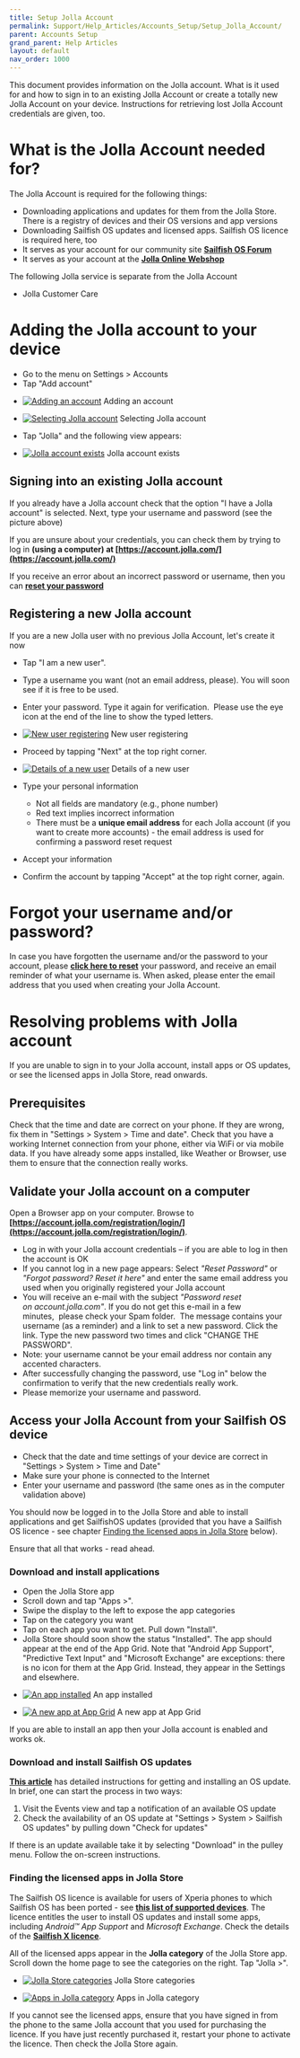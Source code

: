 ```yaml
---
title: Setup Jolla Account
permalink: Support/Help_Articles/Accounts_Setup/Setup_Jolla_Account/
parent: Accounts Setup
grand_parent: Help Articles
layout: default
nav_order: 1000
---
```


This document provides information on the Jolla account. What is it used for and how to sign in to an existing Jolla Account or create a totally new Jolla Account on your device. Instructions for retrieving lost Jolla Account credentials are given, too.


# What is the Jolla Account needed for?

The Jolla Account is required for the following things:

* Downloading applications and updates for them from the Jolla Store. There is a registry of devices and their OS versions and app versions
* Downloading Sailfish OS updates and licensed apps. Sailfish OS licence is required here, too
* It serves as your account for our community site **[Sailfish OS Forum](https://forum.sailfishos.org/)**
* It serves as your account at the **[Jolla Online Webshop](https://shop.jolla.com)**

The following Jolla service is separate from the Jolla Account

* Jolla Customer Care



# Adding the Jolla account to your device


* Go to the menu on Settings > Accounts
* Tap "Add account"


<div class="flex-images" markdown="1">

* <a href="New-account.png"><img src="New-account.png" alt="Adding an account"></a>
  <span class="md_figcaption">
    Adding an account
  </span>

* <a href="Jolla-account.png"><img src="Jolla-account.png" alt="Selecting Jolla account"></a>
  <span class="md_figcaption">
    Selecting Jolla account
  </span>
</div>

* Tap "Jolla" and the following view appears:

<div class="flex-images" markdown="1">

* <a href="Existing-account.png" class="narrow-image"><img src="Existing-account.png" alt="Jolla account exists"></a>
  <span class="md_figcaption">
    Jolla account exists
  </span>
</div>



## Signing into an existing Jolla account


If you already have a Jolla account check that the option "I have a Jolla account" is selected.
Next, type your username and password (see the picture above)

If you are unsure about your credentials, you can check them by trying to log in **(using a computer) at [https://account.jolla.com/](https://account.jolla.com/)**

If you receive an error about an incorrect password or username, then you can **[reset your password](https://account.jolla.com/registration/password/reset/)**



## Registering a new Jolla account


If you are a new Jolla user with no previous Jolla Account, let's create it now

* Tap "I am a new user".
* Type a username you want (not an email address, please). You will soon see if it is free to be used.

* Enter your password. Type it again for verification.  Please use the eye icon at the end of the line to show the typed letters.

<div class="flex-images" markdown="1">

* <a href="New-user.png" class="narrow-image"><img src="New-user.png" alt="New user registering"></a>
  <span class="md_figcaption">
    New user registering
  </span>
</div>

* Proceed by tapping "Next" at the top right corner.

<div class="flex-images" markdown="1">

* <a href="New-user-details.png" class="narrow-image"><img src="New-user-details.png" alt="Details of a new user"></a>
  <span class="md_figcaption">
    Details of a new user
  </span>
</div>

* Type your personal information
   * Not all fields are mandatory (e.g., phone number)
   * Red text implies incorrect information
   * There must be a **unique email address** for each Jolla account (if you want to create more accounts) - the email address is used for confirming a password reset request

* Accept your information
* Confirm the account by tapping "Accept" at the top right corner, again.



# Forgot your username and/or password?

In case you have forgotten the username and/or the password to your account, please **[click here to reset](https://account.jolla.com/registration/password/reset/)** your password, and receive an email reminder of what your username is.
When asked, please enter the email address that you used when creating your Jolla Account.






# Resolving problems with Jolla account

If you are unable to sign in to your Jolla account, install apps or OS updates, or see the licensed apps in Jolla Store, read onwards.

## Prerequisites

Check that the time and date are correct on your phone. If they are wrong, fix them in "Settings > System > Time and date".
Check that you have a working Internet connection from your phone, either via WiFi or via mobile data. If you have already some apps installed, like Weather or Browser, use them to ensure that the connection really works.


## Validate your Jolla account on a computer

Open a Browser app on your computer. Browse to **[https://account.jolla.com/registration/login/](https://account.jolla.com/registration/login/)**.

* Log in with your Jolla account credentials – if you are able to log in then the account is OK
* If you cannot log in a new page appears: Select _"Reset Password"_ or _"Forgot password? Reset it here"_ and enter the same email address you used when you originally registered your Jolla account
* You will receive an e-mail with the subject _"Password reset on account.jolla.com"_. If you do not get this e-mail in a few minutes,  please check your Spam folder.  The message contains your username (as a reminder) and a link to set a new password. Click the link. Type the new password two times and click "CHANGE THE PASSWORD".
* Note: your username cannot be your email address nor contain any accented characters.
* After successfully changing the password, use "Log in" below the confirmation to verify that the new credentials really work.
* Please memorize your username and password.

## Access your Jolla Account from your Sailfish OS device

* Check that the date and time settings of your device are correct in "Settings > System > Time and Date"
* Make sure your phone is connected to the Internet
* Enter your username and password (the same ones as in the computer validation above)

You should now be logged in to the Jolla Store and able to install applications and get SailfishOS updates (provided that you have a Sailfish OS licence - see chapter [Finding the licensed apps in Jolla Store](#finding-the-licensed-apps-in-Jolla-Store) below).

Ensure that all that works - read ahead.

### Download and install applications

* Open the Jolla Store app
* Scroll down and tap "Apps >".
* Swipe the display to the left to expose the app categories
* Tap on the category you want
* Tap on each app you want to get. Pull down "Install".
* Jolla Store should soon show the status "Installed". The app should appear at the end of the App Grid. Note that "Android App Support", "Predictive Text Input" and "Microsoft Exchange" are exceptions: there is no icon for them at the App Grid. Instead, they appear in the Settings and elsewhere.

<div class="flex-images" markdown="1">

* <a href="JollaStore_app_installed.png"><img src="JollaStore_app_installed.png" alt="An app installed"></a>
  <span class="md_figcaption">
    An app installed
  </span>
  
* <a href="AppGrid_app_installed.png"><img src="AppGrid_app_installed.png" alt="A new app at App Grid"></a>
  <span class="md_figcaption">
    A new app at App Grid
  </span>
  
</div>

If you are able to install an app then your Jolla account is enabled and works ok.

### Download and install Sailfish OS updates

**[This article](/Support/Help_Articles/Updating_Sailfish_OS/)** has detailed instructions for getting and installing an OS update. In brief, one can start the process in two ways:

1.  Visit the Events view and tap a notification of an available OS update
2.  Check the availability of an OS update at "Settings > System > Sailfish OS updates" by pulling down "Check for updates"

If there is an update available take it by selecting "Download" in the pulley menu. Follow the on-screen instructions.

### Finding the licensed apps in Jolla Store

The Sailfish OS licence is available for users of Xperia phones to which Sailfish OS has been ported - see **[this list of supported devices](/Support/Supported_Devices/)**. The licence entitles the user to install OS updates and install some apps, including _Android™ App Support_ and _Microsoft Exchange_. Check the details of the **[Sailfish X licence](/Support/Help_Articles/Sailfish_X_Licence/)**.

All of the licensed apps appear in the **Jolla category** of the Jolla Store app. Scroll down the home page to see the categories on the right. Tap "Jolla >".

<div class="flex-images" markdown="1">

* <a href="JollaStore_categories.png"><img src="JollaStore_categories.png" alt="Jolla Store categories"></a>
  <span class="md_figcaption">
    Jolla Store categories
  </span>
  
* <a href="AppGrid_app_installed.png"><img src="AppGrid_app_installed.png" alt="Apps in Jolla category"></a>
  <span class="md_figcaption">
    Apps in Jolla category
  </span>
  
</div>

If you cannot see the licensed apps, ensure that you have signed in from the phone to the same Jolla account that you used for purchasing the licence. If you have just recently purchased it, restart your phone to activate the licence. Then check the Jolla Store again.


